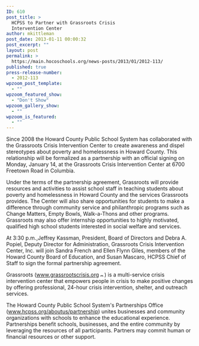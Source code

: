 ```yaml
---
ID: 610
post_title: >
  HCPSS to Partner with Grassroots Crisis
  Intervention Center
author: mkittleman
post_date: 2013-01-11 00:00:32
post_excerpt: ""
layout: post
permalink: >
  https://main.hocoschools.org/news-posts/2013/01/2012-113/
published: true
press-release-number:
  - 2012-113
wpzoom_post_template:
  - ""
wpzoom_featured_show:
  - "Don't Show"
wpzoom_gallery_show:
  - ""
wpzoom_is_featured:
  - ""
---
```

Since 2008 the Howard County Public School System has collaborated with the Grassroots Crisis Intervention Center to create awareness and dispel stereotypes about poverty and homelessness in Howard County. This relationship will be formalized as a partnership with an official signing on Monday, January 14, at the Grassroots Crisis Intervention Center at 6700 Freetown Road in Columbia.

Under the terms of the partnership agreement, Grassroots will provide resources and activities to assist school staff in teaching students about poverty and homelessness in Howard County and the services Grassroots provides. The Center will also share opportunities for students to make a difference through community service and philanthropic programs such as Change Matters, Empty Bowls, Walk-a-Thons and other programs. Grassroots may also offer internship opportunities to highly motivated, qualified high school students interested in social welfare and services.

At 3:30 p.m.,Jeffrey Kassman, President, Board of Directors and Debra A. Popiel, Deputy Director for Administration, Grassroots Crisis Intervention Center, Inc. will join Sandra French and Ellen Flynn Giles, members of the Howard County Board of Education, and Susan Mascaro, HCPSS Chief of Staff to sign the formal partnership agreement.

Grassroots (<a href="http://www.grassrootscrisis.org/" target="_blank">www.grassrootscrisis.org <img alt="new webpage icon" src="http://www.hcpss.org/images/new_webpage.gif" width="11" height="10" align="bottom" border="0" /></a>) is a multi-service crisis intervention center that empowers people in crisis to make positive changes by offering professional, 24-hour crisis intervention, shelter, and outreach services.

The Howard County Public School System's Partnerships Office (<a href="http://www.hcpss.org/aboutus/partnership">www.hcpss.org/aboutus/partnership</a>) unites businesses and community organizations with schools to enhance the educational experience. Partnerships benefit schools, businesses, and the entire community by leveraging the resources of all participants. Partners may commit human or financial resources or other support.